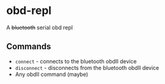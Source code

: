 # obd-repl
A ~~bluetooth~~ serial obd repl

## Commands
* `connect` - connects to the bluetooth obdII device
* `disconnect` - disconnects from the bluetooth obdII device
* Any obdII command (maybe)
